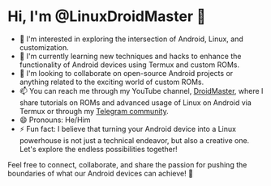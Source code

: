 # Hi, I'm @LinuxDroidMaster 👋

- 👀 I'm interested in exploring the intersection of Android, Linux, and customization.
- 🌱 I'm currently learning new techniques and hacks to enhance the functionality of Android devices using Termux and custom ROMs. 
- 💞️ I'm looking to collaborate on open-source Android projects or anything related to the exciting world of custom ROMs.
- 📫 You can reach me through my YouTube channel, [DroidMaster](https://www.youtube.com/@LinuxDroidMaster/featured), where I share tutorials on ROMs and advanced usage of Linux on Android via Termux or through my [Telegram community](https://t.me/+yE-asc3LzXY0ZGY0).
- 😄 Pronouns: He/Him
- ⚡ Fun fact: I believe that turning your Android device into a Linux powerhouse is not just a technical endeavor, but also a creative one. Let's explore the endless possibilities together!

Feel free to connect, collaborate, and share the passion for pushing the boundaries of what our Android devices can achieve! 🚀
